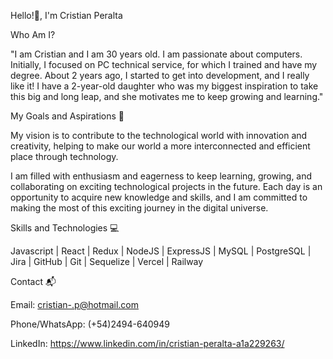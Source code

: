 Hello!👋, I'm Cristian Peralta

Who Am I?

"I am Cristian and I am 30 years old. I am passionate about computers. Initially, I focused on PC technical service, for which I trained and have my degree. 
About 2 years ago, I started to get into development, and I really like it! I have a 2-year-old daughter who was my biggest inspiration to take this big and long leap, 
 and she motivates me to keep growing and learning."


My Goals and Aspirations 🚀

My vision is to contribute to the technological world with innovation and creativity, helping to make our world a more interconnected and efficient place through technology.

I am filled with enthusiasm and eagerness to keep learning, growing, and collaborating on exciting technological projects in the future. Each day is an opportunity to acquire new knowledge and skills, and I am committed to making the most of this exciting journey in the digital universe.


Skills and Technologies 💻

Javascript | React | Redux | NodeJS | ExpressJS | MySQL | PostgreSQL | Jira | GitHub | Git | Sequelize | Vercel | Railway



Contact 📬


Email: cristian-.p@hotmail.com

Phone/WhatsApp: (+54)2494-640949

LinkedIn: https://www.linkedin.com/in/cristian-peralta-a1a229263/



